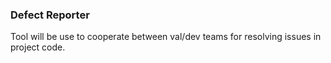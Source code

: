 ### Defect Reporter

Tool will be use to cooperate between val/dev teams for resolving issues in project code.
